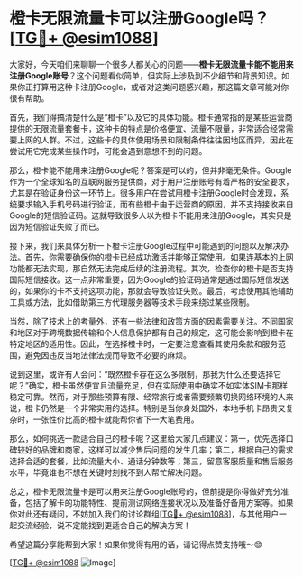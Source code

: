 # 橙卡无限流量卡可以注册Google吗？[[TG💪+ @esim1088](https://t.me/s/esim1088)]

大家好，今天咱们来聊聊一个很多人都关心的问题——**橙卡无限流量卡能不能用来注册Google账号**？这个问题看似简单，但实际上涉及到不少细节和背景知识。如果你正打算用这种卡注册Google，或者对这类问题感兴趣，那这篇文章可能对你很有帮助。

首先，我们得搞清楚什么是“橙卡”以及它的具体功能。橙卡通常指的是某些运营商提供的无限流量套餐卡，这种卡的特点是价格便宜、流量不限量，非常适合经常需要上网的人群。不过，这些卡的具体使用场景和限制条件往往因地区而异，因此在尝试用它完成某些操作时，可能会遇到意想不到的问题。

那么，橙卡能不能用来注册Google呢？答案是可以的，但并非毫无条件。Google作为一个全球知名的互联网服务提供商，对于用户注册账号有着严格的安全要求，尤其是在验证身份这一环节上。很多用户在尝试用橙卡注册Google时会发现，系统要求输入手机号码进行验证，而有些橙卡由于运营商的原因，并不支持接收来自Google的短信验证码。这就导致很多人以为橙卡不能用来注册Google，其实只是因为短信验证失败了而已。

接下来，我们来具体分析一下橙卡注册Google过程中可能遇到的问题以及解决办法。首先，你需要确保你的橙卡已经成功激活并能够正常使用。如果连基本的上网功能都无法实现，那自然无法完成后续的注册流程。其次，检查你的橙卡是否支持国际短信接收。这一点非常重要，因为Google的验证码通常是通过国际短信发送的，如果你的卡不支持这项功能，那就会导致验证失败。最后，考虑使用其他辅助工具或方法，比如借助第三方代理服务器等技术手段来绕过某些限制。

当然，除了技术上的考量外，还有一些法律和政策方面的因素需要关注。不同国家和地区对于跨境数据传输和个人信息保护都有自己的规定，这可能会影响到橙卡在特定地区的适用性。因此，在选择橙卡时，一定要注意查看其使用条款和服务范围，避免因违反当地法律法规而导致不必要的麻烦。

说到这里，或许有人会问：“既然橙卡存在这么多限制，那我为什么还要选择它呢？”确实，橙卡虽然便宜且流量充足，但在实际使用中确实不如实体SIM卡那样稳定可靠。然而，对于那些预算有限、经常旅行或者需要频繁切换网络环境的人来说，橙卡仍然是一个非常实用的选择。特别是当你身处国外，本地手机卡昂贵又复杂时，一张性价比高的橙卡就能帮你省下一大笔费用。

那么，如何挑选一款适合自己的橙卡呢？这里给大家几点建议：第一，优先选择口碑较好的品牌和商家，这样可以减少售后问题的发生几率；第二，根据自己的需求选择合适的套餐，比如流量大小、通话分钟数等；第三，留意客服质量和售后服务水平，毕竟谁也不想在关键时刻找不到人帮忙解决问题。

总之，橙卡无限流量卡是可以用来注册Google账号的，但前提是你得做好充分准备，包括了解卡的功能特性、提前测试网络连接状况以及准备好备用方案等。如果你对此还有疑问，不妨加入我们的讨论群组[[TG💪+ @esim1088](https://t.me/s/esim1088)]，与其他用户一起交流经验，说不定能找到更适合自己的解决方案！

希望这篇分享能帮到大家！如果你觉得有用的话，请记得点赞支持哦～😊

[[TG💪+ @esim1088](https://t.me/s/esim1088) ![Image](https://i.postimg.cc/4NQfJmqS/Snipaste-2025-05-13-00-14-12.png)]